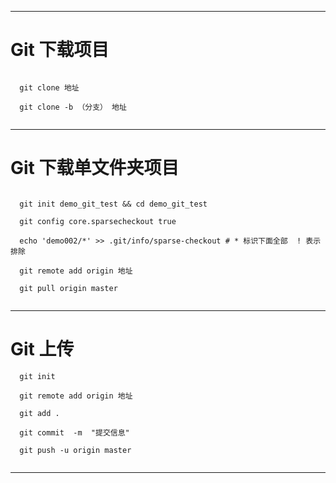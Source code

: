 ___
# Git 下载项目
```

  git clone 地址
  
  git clone -b （分支） 地址
  
```
___
# Git 下载单文件夹项目
```

  git init demo_git_test && cd demo_git_test
  
  git config core.sparsecheckout true
  
  echo 'demo002/*' >> .git/info/sparse-checkout # * 标识下面全部  ! 表示排除
  
  git remote add origin 地址
  
  git pull origin master
  
```
___
# Git 上传
```
  git init
  
  git remote add origin 地址
  
  git add .
  
  git commit  -m  "提交信息"
  
  git push -u origin master
  
```
___
